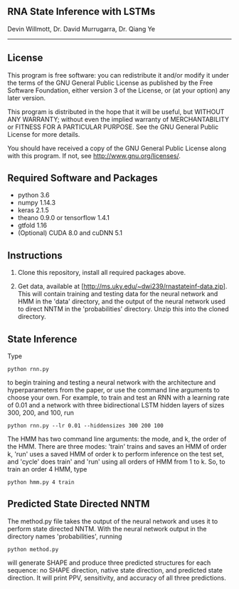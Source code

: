 ## RNA State Inference with LSTMs

Devin Willmott, Dr. David Murrugarra, Dr. Qiang Ye

---

License
-----

This program is free software: you can redistribute it and/or modify
it under the terms of the GNU General Public License as published by
the Free Software Foundation, either version 3 of the License, or
(at your option) any later version.

This program is distributed in the hope that it will be useful,
but WITHOUT ANY WARRANTY; without even the implied warranty of
MERCHANTABILITY or FITNESS FOR A PARTICULAR PURPOSE.  See the
GNU General Public License for more details.

You should have received a copy of the GNU General Public License
along with this program.  If not, see <http://www.gnu.org/licenses/>.

Required Software and Packages
------
* python 3.6
* numpy 1.14.3
* keras 2.1.5
* theano 0.9.0 or tensorflow 1.4.1
* gtfold 1.16
* (Optional) CUDA 8.0 and cuDNN 5.1

Instructions
------

1) Clone this repository, install all required packages above.

2) Get data, available at [http://ms.uky.edu/~dwi239/rnastateinf-data.zip]. This will contain training and testing data for the neural network and HMM in the 'data' directory, and the output of the neural network used to direct NNTM in the 'probabilities' directory. Unzip this into the cloned directory.

State Inference
------

Type

```python rnn.py```

to begin training and testing a neural network with the architecture and hyperparameters from the paper, or use the command line arguments to choose your own. For example, to train and test an RNN with a learning rate of 0.01 and a network with three bidirectional LSTM hidden layers of sizes 300, 200, and 100, run

```python rnn.py --lr 0.01 --hiddensizes 300 200 100```

The HMM has two command line arguments: the mode, and k, the order of the HMM. There are three modes: 'train' trains and saves an HMM of order k, 'run' uses a saved HMM of order k to perform inference on the test set, and 'cycle' does train' and 'run' using all orders of HMM from 1 to k. So, to train an order 4 HMM, type

```python hmm.py 4 train```

Predicted State Directed NNTM
------

The method.py file takes the output of the neural network and uses it to perform state directed NNTM. With the neural network output in the directory names 'probabilities', running

```python method.py```

will generate SHAPE and produce three predicted structures for each sequence: no SHAPE direction, native state direction, and predicted state direction. It will print PPV, sensitivity, and accuracy of all three predictions.